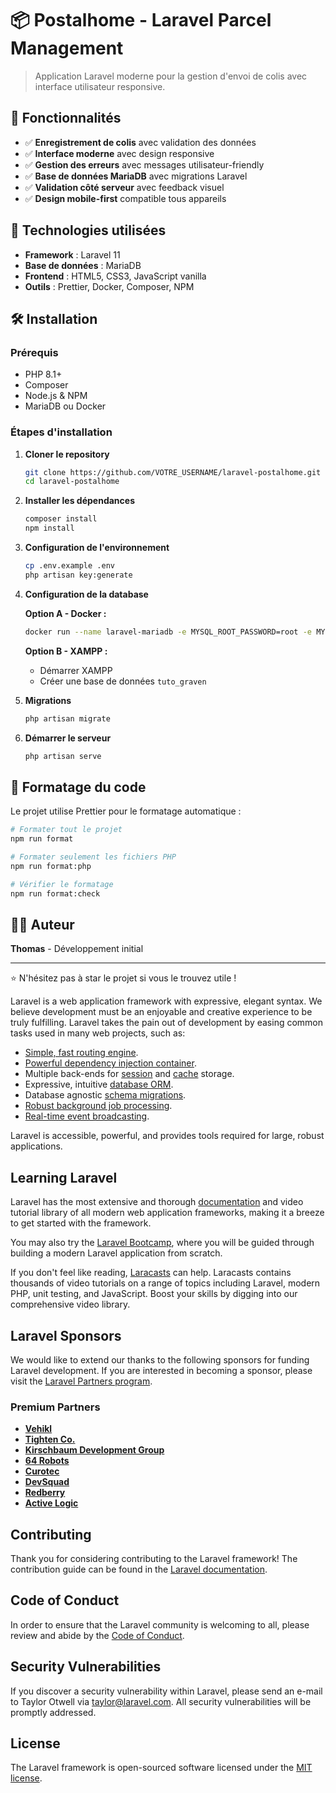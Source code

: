 # 📦 Postalhome - Laravel Parcel Management

> Application Laravel moderne pour la gestion d'envoi de colis avec interface utilisateur responsive.

## 🌟 Fonctionnalités

- ✅ **Enregistrement de colis** avec validation des données
- ✅ **Interface moderne** avec design responsive
- ✅ **Gestion des erreurs** avec messages utilisateur-friendly
- ✅ **Base de données MariaDB** avec migrations Laravel
- ✅ **Validation côté serveur** avec feedback visuel
- ✅ **Design mobile-first** compatible tous appareils

## 🚀 Technologies utilisées

- **Framework** : Laravel 11
- **Base de données** : MariaDB
- **Frontend** : HTML5, CSS3, JavaScript vanilla
- **Outils** : Prettier, Docker, Composer, NPM

## 🛠️ Installation

### Prérequis

- PHP 8.1+
- Composer
- Node.js & NPM
- MariaDB ou Docker

### Étapes d'installation

1. **Cloner le repository**

   ```bash
   git clone https://github.com/VOTRE_USERNAME/laravel-postalhome.git
   cd laravel-postalhome
   ```

2. **Installer les dépendances**

   ```bash
   composer install
   npm install
   ```

3. **Configuration de l'environnement**

   ```bash
   cp .env.example .env
   php artisan key:generate
   ```

4. **Configuration de la database**

   **Option A - Docker :**

   ```bash
   docker run --name laravel-mariadb -e MYSQL_ROOT_PASSWORD=root -e MYSQL_DATABASE=tuto_graven -p 3306:3306 -d mariadb:latest
   ```

   **Option B - XAMPP :**
   - Démarrer XAMPP
   - Créer une base de données `tuto_graven`

5. **Migrations**

   ```bash
   php artisan migrate
   ```

6. **Démarrer le serveur**
   ```bash
   php artisan serve
   ```

## 🎨 Formatage du code

Le projet utilise Prettier pour le formatage automatique :

```bash
# Formater tout le projet
npm run format

# Formater seulement les fichiers PHP
npm run format:php

# Vérifier le formatage
npm run format:check
```

## 👨‍💻 Auteur

**Thomas** - Développement initial

---

⭐ N'hésitez pas à star le projet si vous le trouvez utile !

Laravel is a web application framework with expressive, elegant syntax. We believe development must be an enjoyable and creative experience to be truly fulfilling. Laravel takes the pain out of development by easing common tasks used in many web projects, such as:

- [Simple, fast routing engine](https://laravel.com/docs/routing).
- [Powerful dependency injection container](https://laravel.com/docs/container).
- Multiple back-ends for [session](https://laravel.com/docs/session) and [cache](https://laravel.com/docs/cache) storage.
- Expressive, intuitive [database ORM](https://laravel.com/docs/eloquent).
- Database agnostic [schema migrations](https://laravel.com/docs/migrations).
- [Robust background job processing](https://laravel.com/docs/queues).
- [Real-time event broadcasting](https://laravel.com/docs/broadcasting).

Laravel is accessible, powerful, and provides tools required for large, robust applications.

## Learning Laravel

Laravel has the most extensive and thorough [documentation](https://laravel.com/docs) and video tutorial library of all modern web application frameworks, making it a breeze to get started with the framework.

You may also try the [Laravel Bootcamp](https://bootcamp.laravel.com), where you will be guided through building a modern Laravel application from scratch.

If you don't feel like reading, [Laracasts](https://laracasts.com) can help. Laracasts contains thousands of video tutorials on a range of topics including Laravel, modern PHP, unit testing, and JavaScript. Boost your skills by digging into our comprehensive video library.

## Laravel Sponsors

We would like to extend our thanks to the following sponsors for funding Laravel development. If you are interested in becoming a sponsor, please visit the [Laravel Partners program](https://partners.laravel.com).

### Premium Partners

- **[Vehikl](https://vehikl.com)**
- **[Tighten Co.](https://tighten.co)**
- **[Kirschbaum Development Group](https://kirschbaumdevelopment.com)**
- **[64 Robots](https://64robots.com)**
- **[Curotec](https://www.curotec.com/services/technologies/laravel)**
- **[DevSquad](https://devsquad.com/hire-laravel-developers)**
- **[Redberry](https://redberry.international/laravel-development)**
- **[Active Logic](https://activelogic.com)**

## Contributing

Thank you for considering contributing to the Laravel framework! The contribution guide can be found in the [Laravel documentation](https://laravel.com/docs/contributions).

## Code of Conduct

In order to ensure that the Laravel community is welcoming to all, please review and abide by the [Code of Conduct](https://laravel.com/docs/contributions#code-of-conduct).

## Security Vulnerabilities

If you discover a security vulnerability within Laravel, please send an e-mail to Taylor Otwell via [taylor@laravel.com](mailto:taylor@laravel.com). All security vulnerabilities will be promptly addressed.

## License

The Laravel framework is open-sourced software licensed under the [MIT license](https://opensource.org/licenses/MIT).
